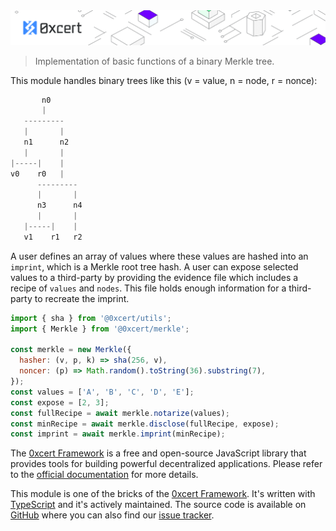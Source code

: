 <img src="../../assets/cover-sub.png" />

> Implementation of basic functions of a binary Merkle tree.

This module handles binary trees like this (v = value, n = node, r = nonce):

```ts
       n0
       |
   ---------
   |       |
   n1      n2
   |       |
|-----|    |
v0    r0   |
      ---------
      |       |
      n3      n4
      |       |
   |-----|    |
   v1    r1   r2
```

A user defines an array of values where these values are hashed into an `imprint`, which is a Merkle root tree hash. A user can expose selected values to a third-party by providing the evidence file which includes a recipe of `values` and `nodes`. This file holds enough information for a third-party to recreate the imprint.

```js
import { sha } from '@0xcert/utils'; 
import { Merkle } from '@0xcert/merkle'; 

const merkle = new Merkle({
  hasher: (v, p, k) => sha(256, v),
  noncer: (p) => Math.random().toString(36).substring(7),
});
const values = ['A', 'B', 'C', 'D', 'E'];
const expose = [2, 3];
const fullRecipe = await merkle.notarize(values);
const minRecipe = await merkle.disclose(fullRecipe, expose);
const imprint = await merkle.imprint(minRecipe);
```

The [0xcert Framework](https://docs.0xcert.org) is a free and open-source JavaScript library that provides tools for building powerful decentralized applications. Please refer to the [official documentation](https://docs.0xcert.org) for more details.

This module is one of the bricks of the [0xcert Framework](https://docs.0xcert.org). It's written with [TypeScript](https://www.typescriptlang.org) and it's actively maintained. The source code is available on [GitHub](https://github.com/0xcert/framework) where you can also find our [issue tracker](https://github.com/0xcert/framework/issues).
